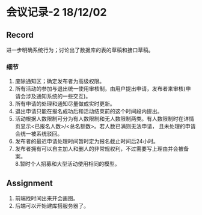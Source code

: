 # 会议记录-2 18/12/02 
## Record  
进一步明确系统行为；讨论出了数据库的表的草稿和接口草稿。  

### 细节
1. 废除通知区；确定发布者为高级权限。  
2. 所有活动的参加与退出统一使用审核制，由用户提出申请，发布者来审核(申请会涉及通知系统的一些交互)。
3. 所有申请的处理和通知尽量做成实时更新。 
4. 退出申请只能在报名成功后和活动结束前的这个时间段内提出。   
5. 活动根据人数限制可分为有人数限制和无人数限制两类。有人数限制时在详情页显示<已报名人数>/<总名额数>。若人数已满则无法申请，
且未处理的申请会统一被系统驳回。  
6. 发布者的最迟申请处理时间暂时定为报名截止时间后24小时。  
7. 发布者拥有可以自主加人和删人的非常规权利，不过需要写上理由并会被备案。  
8.暂时个人招募和大型活动使用相同的模型。  

## Assignment
1. 前端找时间出来开会画图。  
2. 后端可以开始建库搭服务器了。